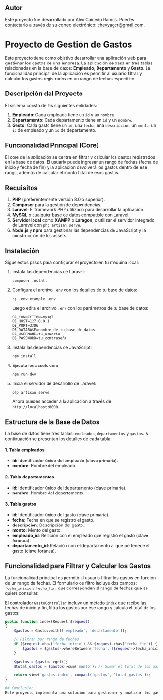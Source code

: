 ## Autor
Este proyecto fue desarrollado por Alex Caicedo Ramos. Puedes contactarlo a través de su correo electrónico: chevyagcr@gmail.com.


# Proyecto de Gestión de Gastos

Este proyecto tiene como objetivo desarrollar una aplicación web para gestionar los gastos de una empresa. La aplicación se basa en tres tablas relacionadas en la base de datos: **Empleado**, **Departamento** y **Gasto**. La funcionalidad principal de la aplicación es permitir al usuario filtrar y calcular los gastos registrados en un rango de fechas específico.

## Descripción del Proyecto

El sistema consta de las siguientes entidades:

1. **Empleado**: Cada empleado tiene un `id` y un `nombre`.
2. **Departamento**: Cada departamento tiene un `id` y un `nombre`.
3. **Gasto**: Cada gasto tiene un `id`, una `fecha`, una `descripción`, un `monto`, un `id` de empleado y un `id` de departamento.

## Funcionalidad Principal (Core)
El core de la aplicación se centra en filtrar y calcular los gastos registrados en la base de datos. El usuario puede ingresar un rango de fechas (fecha de inicio y fecha de fin) y la aplicación devolverá los gastos dentro de ese rango, además de calcular el monto total de esos gastos.

## Requisitos

1. **PHP** (preferentemente versión 8.0 o superior).
2. **Composer** para la gestión de dependencias.
3. **Laravel**: El framework PHP utilizado para desarrollar la aplicación.
4. **MySQL** o cualquier base de datos compatible con Laravel.
5. **Servidor local** como **XAMPP** o **Laragon**, o utilizar el servidor integrado de Laravel con `php artisan serve`.
6. **Node.js** y **npm** para gestionar las dependencias de JavaScript y la construcción de los assets.

## Instalación

Sigue estos pasos para configurar el proyecto en tu máquina local:

1. Instala las dependencias de Laravel:

    ```bash
    composer install
    ```

2. Configura el archivo `.env` con los detalles de tu base de datos:

    ```bash
    cp .env.example .env
    ```

    Luego edita el archivo `.env` con los parámetros de tu base de datos:

    ```dotenv
    DB_CONNECTION=mysql
    DB_HOST=127.0.0.1
    DB_PORT=3306
    DB_DATABASE=nombre_de_tu_base_de_datos
    DB_USERNAME=tu_usuario
    DB_PASSWORD=tu_contraseña
    ```

3. Instala las dependencias de JavaScript:

    ```bash
    npm install
    ```

4. Ejecuta los assets con:

    ```bash
    npm run dev
    ```

5. Inicia el servidor de desarrollo de Laravel:

    ```bash
    php artisan serve
    ```

    Ahora puedes acceder a la aplicación a través de `http://localhost:8000`.

## Estructura de la Base de Datos

La base de datos tiene tres tablas: `empleados`, `departamentos` y `gastos`. A continuación se presentan los detalles de cada tabla:

#### 1. Tabla **empleados**

- **id**: Identificador único del empleado (clave primaria).
- **nombre**: Nombre del empleado.

#### 2. Tabla **departamentos**

- **id**: Identificador único del departamento (clave primaria).
- **nombre**: Nombre del departamento.

#### 3. Tabla **gastos**

- **id**: Identificador único del gasto (clave primaria).
- **fecha**: Fecha en que se registró el gasto.
- **descripcion**: Descripción del gasto.
- **monto**: Monto del gasto.
- **empleado_id**: Relación con el empleado que registró el gasto (clave foránea).
- **departamento_id**: Relación con el departamento al que pertenece el gasto (clave foránea).

## Funcionalidad para Filtrar y Calcular los Gastos

La funcionalidad principal es permitir al usuario filtrar los gastos en función de un rango de fechas. El formulario de filtro incluye dos campos: `fecha_inicio` y `fecha_fin`, que corresponden al rango de fechas que se quiere consultar.

El controlador `GastoController` incluye un método `index` que recibe las fechas de inicio y fin, filtra los gastos por ese rango y calcula el total de los gastos:

```php
public function index(Request $request)
{
    $gastos = Gasto::with(['empleado', 'departamento']);

    // Filtrar por rango de fechas
    if ($request->has('fecha_inicio') && $request->has('fecha_fin')) {
        $gastos = $gastos->whereBetween('fecha', [$request->fecha_inicio, $request->fecha_fin]);
    }

    $gastos = $gastos->get();
    $total_gastos = $gastos->sum('monto'); // Sumar el total de los gastos

    return view('gastos.index', compact('gastos', 'total_gastos'));
}

## Conclusion
Este proyecto implementa una solución para gestionar y analizar los gastos de una empresa, utilizando Laravel y PHP. Se ha diseñado para ser fácil de usar y permite a los administradores filtrar los gastos por fecha y obtener resúmenes de los totales. Las tablas empleados, departamentos y gastos están interrelacionadas, lo que permite gestionar de forma eficiente la información de los gastos de los empleados y departamentos.


